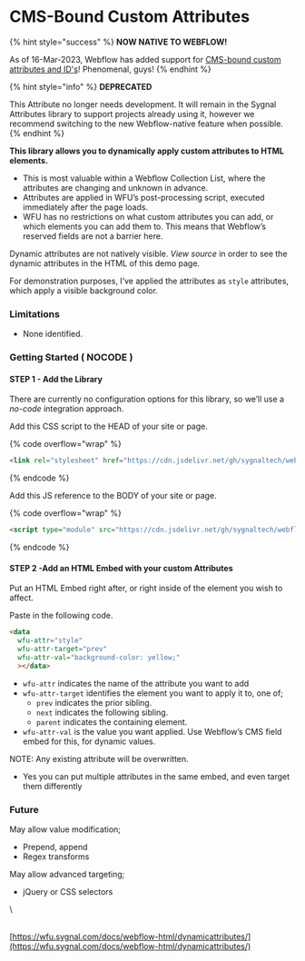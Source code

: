 # CMS-Bound Custom Attributes

{% hint style="success" %}
**NOW NATIVE TO WEBFLOW!**

As of 16-Mar-2023, Webflow has added support for [CMS-bound custom attributes and ID's](https://webflow.com/feature/use-cms-data-in-custom-attributes)! Phenomenal, guys!
{% endhint %}

{% hint style="info" %}
**DEPRECATED**

This Attribute no longer needs development. It will remain in the Sygnal Attributes library to support projects already using it, however we recommend switching to the new Webflow-native feature when possible.&#x20;
{% endhint %}

**This library allows you to dynamically apply custom attributes to HTML elements.**

* This is most valuable within a Webflow Collection List, where the attributes are changing and unknown in advance.
* Attributes are applied in WFU’s post-processing script, executed immediately after the page loads.
* WFU has no restrictions on what custom attributes you can add, or which elements you can add them to. This means that Webflow’s reserved fields are not a barrier here.&#x20;

Dynamic attributes are not natively visible. _View source_ in order to see the dynamic attributes in the HTML of this demo page.

For demonstration purposes, I’ve applied the attributes as `style` attributes, which apply a visible background color.

### Limitations <a href="#limitations" id="limitations"></a>

* None identified.

### Getting Started ( NOCODE ) <a href="#getting-started-nocode" id="getting-started-nocode"></a>

#### STEP 1 - Add the Library <a href="#step-1---add-the-library" id="step-1---add-the-library"></a>

There are currently no configuration options for this library, so we’ll use a _no-code_ integration approach.

Add this CSS script to the HEAD of your site or page.

{% code overflow="wrap" %}
```html
<link rel="stylesheet" href="https://cdn.jsdelivr.net/gh/sygnaltech/webflow-util@4.11/dist/css/webflow-html.min.css">
```
{% endcode %}

Add this JS reference to the BODY of your site or page.

{% code overflow="wrap" %}
```html
<script type="module" src="https://cdn.jsdelivr.net/gh/sygnaltech/webflow-util@4.11/src/nocode/webflow-html.min.js"></script>
```
{% endcode %}

#### STEP 2 -Add an HTML Embed with your custom Attributes <a href="#step-2--add-an-html-embed-with-your-custom-attributes" id="step-2--add-an-html-embed-with-your-custom-attributes"></a>

Put an HTML Embed right after, or right inside of the element you wish to affect.

Paste in the following code.

```html
<data 
  wfu-attr="style" 
  wfu-attr-target="prev" 
  wfu-attr-val="background-color: yellow;"
  ></data>
```

* `wfu-attr` indicates the name of the attribute you want to add
* `wfu-attr-target` identifies the element you want to apply it to, one of;
  * `prev` indicates the prior sibling.
  * `next` indicates the following sibling.
  * `parent` indicates the containing element.
* `wfu-attr-val` is the value you want applied. Use Webflow’s CMS field embed for this, for dynamic values.

NOTE: Any existing attribute will be overwritten.

* Yes you can put multiple attributes in the same embed, and even target them differently

### Future <a href="#future" id="future"></a>

May allow value modification;

* Prepend, append
* Regex transforms

May allow advanced targeting;

* jQuery or CSS selectors

\


\
[https://wfu.sygnal.com/docs/webflow-html/dynamicattributes/](https://wfu.sygnal.com/docs/webflow-html/dynamicattributes/)
